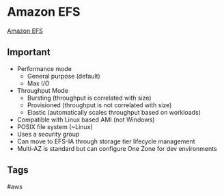 # Amazon EFS

[Amazon EFS](https://github.com/EliotKhachi//publicZk/tree/main/202309120302)

## Important
* Performance mode
    * General purpose (default)
    * Max I/O
* Throughput Mode
    * Bursting (throughput is correlated with size)
    * Provisioned (throughput is not correlated with size)
    * Elastic (automatically scales throughput based on workloads)
* Compatible with Linux based AMI (not Windows)
* POSIX file system (~Linux)
* Uses a security group
* Can move to EFS-IA through storage tier lifecycle management
* Multi-AZ is standard but can configure One Zone for dev environments

## Tags
#aws
